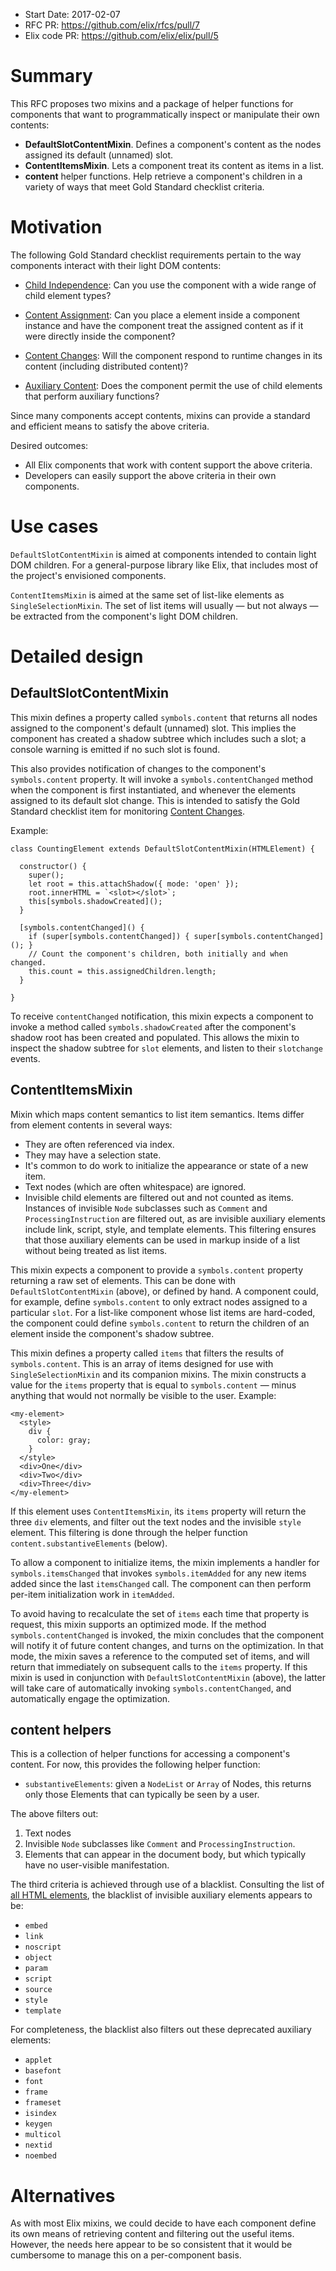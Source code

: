 - Start Date: 2017-02-07
- RFC PR: https://github.com/elix/rfcs/pull/7
- Elix code PR: https://github.com/elix/elix/pull/5


# Summary

This RFC proposes two mixins and a package of helper functions for components
that want to programmatically inspect or manipulate their own contents:

* **DefaultSlotContentMixin**.
  Defines a component's content as the nodes assigned its default (unnamed)
  slot.
* **ContentItemsMixin**.
  Lets a component treat its content as items in a list.
* **content** helper functions.
  Help retrieve a component's children in a variety of ways that meet Gold
  Standard checklist criteria.


# Motivation

The following Gold Standard checklist requirements pertain to the way components
interact with their light DOM contents:

* [Child Independence](https://github.com/webcomponents/gold-standard/wiki/Child-Independence):
  Can you use the component with a wide range of child element types?

* [Content Assignment](https://github.com/webcomponents/gold-standard/wiki/Content-Assignment):
  Can you place a <slot> element inside a component instance and have the
  component treat the assigned content as if it were directly inside the
  component?

* [Content Changes](https://github.com/webcomponents/gold-standard/wiki/Content-Changes):
  Will the component respond to runtime changes in its content (including
  distributed content)?

* [Auxiliary Content](https://github.com/webcomponents/gold-standard/wiki/Auxiliary-Content):
  Does the component permit the use of child elements that perform auxiliary
  functions?

Since many components accept contents, mixins can provide a standard and
efficient means to satisfy the above criteria.

Desired outcomes:

* All Elix components that work with content support the above criteria.
* Developers can easily support the above criteria in their own components.


# Use cases

`DefaultSlotContentMixin` is aimed at components intended to contain light DOM
children. For a general-purpose library like Elix, that includes most of the
project's envisioned components.

`ContentItemsMixin` is aimed at the same set of list-like elements as
`SingleSelectionMixin`. The set of list items will usually — but not always —
be extracted from the component's light DOM children.


# Detailed design

## DefaultSlotContentMixin

This mixin defines a property called `symbols.content` that returns all
nodes assigned to the component's default (unnamed) slot. This implies the
component has created a shadow subtree which includes such a slot; a console
warning is emitted if no such slot is found.

This also provides notification of changes to the component's `symbols.content`
property. It will invoke a `symbols.contentChanged` method when the component is
first instantiated, and whenever the elements assigned to its default slot
change. This is intended to satisfy the Gold Standard checklist item for
monitoring [Content
Changes](https://github.com/webcomponents/gold-standard/wiki/Content-Changes).

Example:

```
class CountingElement extends DefaultSlotContentMixin(HTMLElement) {

  constructor() {
    super();
    let root = this.attachShadow({ mode: 'open' });
    root.innerHTML = `<slot></slot>`;
    this[symbols.shadowCreated]();
  }

  [symbols.contentChanged]() {
    if (super[symbols.contentChanged]) { super[symbols.contentChanged](); }
    // Count the component's children, both initially and when changed.
    this.count = this.assignedChildren.length;
  }

}
```

To receive `contentChanged` notification, this mixin expects a component to
invoke a method called `symbols.shadowCreated` after the component's shadow
root has been created and populated. This allows the mixin to inspect the
shadow subtree for `slot` elements, and listen to their `slotchange` events.


## ContentItemsMixin

Mixin which maps content semantics to list item semantics. Items differ from
element contents in several ways:

* They are often referenced via index.
* They may have a selection state.
* It's common to do work to initialize the appearance or state of a new item.
* Text nodes (which are often whitespace) are ignored.
* Invisible child elements are filtered out and not counted as items.
  Instances of invisible `Node` subclasses such as `Comment` and
  `ProcessingInstruction` are filtered out, as are invisible auxiliary elements
  include link, script, style, and template elements. This filtering ensures
  that those auxiliary elements can be used in markup inside of a list without
  being treated as list items.

This mixin expects a component to provide a `symbols.content` property returning
a raw set of elements. This can be done with `DefaultSlotContentMixin` (above),
or defined by hand. A component could, for example, define `symbols.content` to
only extract nodes assigned to a particular `slot`. For a list-like component
whose list items are hard-coded, the component could define `symbols.content` to
return the children of an element inside the component's shadow subtree.

This mixin defines a property called `items` that filters the results of
`symbols.content`. This is an array of items designed for use with
`SingleSelectionMixin` and its companion mixins. The mixin constructs a value
for the `items` property that is equal to `symbols.content` — minus anything
that would not normally be visible to the user. Example:

    <my-element>
      <style>
        div {
          color: gray;
        }
      </style>
      <div>One</div>
      <div>Two</div>
      <div>Three</div>
    </my-element>

If this element uses `ContentItemsMixin`, its `items` property will return the
three `div` elements, and filter out the text nodes and the invisible `style`
element. This filtering is done through the helper function
`content.substantiveElements` (below).

To allow a component to initialize items, the mixin implements a handler for
`symbols.itemsChanged` that invokes `symbols.itemAdded` for any new items added
since the last `itemsChanged` call. The component can then perform per-item
initialization work in `itemAdded`.

To avoid having to recalculate the set of `items` each time that property is
request, this mixin supports an optimized mode. If the method
`symbols.contentChanged` is invoked, the mixin concludes that the component will
notify it of future content changes, and turns on the optimization. In that
mode, the mixin saves a reference to the computed set of items, and will return
that immediately on subsequent calls to the `items` property. If this mixin is
used in conjunction with `DefaultSlotContentMixin` (above), the latter will take
care of automatically invoking `symbols.contentChanged`, and automatically
engage the optimization.


## content helpers

This is a collection of helper functions for accessing a component's content.
For now, this provides the following helper function:

* `substantiveElements`: given a `NodeList` or `Array` of Nodes, this
  returns only those Elements that can typically be seen by a user.

The above filters out:

1. Text nodes
2. Invisible `Node` subclasses like `Comment` and `ProcessingInstruction`.
3. Elements that can appear in the document body, but which typically have no
   user-visible manifestation.

The third criteria is achieved through use of a blacklist. Consulting the list
of [all HTML elements](https://developer.mozilla.org/en-US/docs/Web/HTML/Element),
the blacklist of invisible auxiliary elements appears to be:

* `embed`
* `link`
* `noscript`
* `object`
* `param`
* `script`
* `source`
* `style`
* `template`

For completeness, the blacklist also filters out these deprecated auxiliary
elements:

* `applet`
* `basefont`
* `font`
* `frame`
* `frameset`
* `isindex`
* `keygen`
* `multicol`
* `nextid`
* `noembed`


# Alternatives

As with most Elix mixins, we could decide to have each component define its own
means of retrieving content and filtering out the useful items. However, the
needs here appear to be so consistent that it would be cumbersome to manage this
on a per-component basis.
